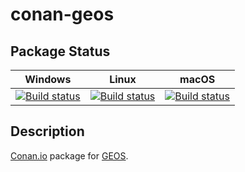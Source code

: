 # conan-geos

## Package Status

| Windows | Linux | macOS |
|:-------:|:-----:|:-----:|
|[![Build status](https://ci.appveyor.com/api/projects/status/md6ubti3f90xyovi/branch/testing%2F3.8.0?svg=true)](https://ci.appveyor.com/project/SpaceIm/conan-geos)|[![Build status](https://github.com/SpaceIm/conan-geos/workflows/.github/workflows/linux.yml/badge.svg?branch=testing%2F3.8.0)](https://github.com/SpaceIm/conan-geos/actions/workflows/linux.yml?query=branch%3Atesting%2F3.8.0)|[![Build status](https://github.com/SpaceIm/conan-geos/workflows/.github/workflows/macos.yml/badge.svg?branch=testing%2F3.8.0)](https://github.com/SpaceIm/conan-geos/actions/workflows/macos.yml?query=branch%3Atesting%2F3.8.0)|

## Description

[Conan.io](https://conan.io) package for [GEOS](https://trac.osgeo.org/geos).
